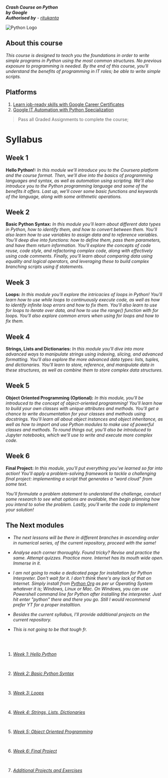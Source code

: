   ***Crash Course on Python***<br>
  ***by Google***<br>
  ***Authorised by*** - *[<cite>ritukanta</cite>](https://github.com/ritukanta "Bash, C, Python and Web-Dev ritukanta")*

![Python Logo](../main/Logo/Python_Logo_ARR.png)

## About this course
*This course is designed to teach you the foundations in order to write simple programs in Python using the most common structures. No previous exposure to programming is needed. By the end of this course, you'll understand the benefits of programming in IT roles; be able to write simple scripts.*

## Platforms
1. [Learn job-ready skills with Google Career Certificates](https://grow.google/intl/en_in/certificates/ "Google Career Certificate Program")
1. [Google IT Automation with Python Specialization](https://www.coursera.org/professional-certificates/google-it-automation "...on Coursera")

> Pass all Graded Assignments to complete the course;

# Syllabus
## Week 1
**Hello Python!:** *In this module we’ll introduce you to the Coursera platform and the course format. Then, we’ll dive into the basics of programming languages and syntax, as well as automation using scripting. We’ll also introduce you to the Python programming language and some of the benefits it offers. Last up, we’ll cover some basic functions and keywords of the language, along with some arithmetic operations.*

## Week 2
**Basic Python Syntax:** *In this module you’ll learn about different data types in Python, how to identify them, and how to convert between them. You’ll also learn how to use variables to assign data and to reference variables. You’ll deep dive into functions: how to define them, pass them parameters, and have them return information. You’ll explore the concepts of code reuse, code style, and refactoring complex code, along with effectively using code comments. Finally, you’ll learn about comparing data using equality and logical operators, and leveraging these to build complex branching scripts using if statements.*

## Week 3
**Loops:** *In this module you'll explore the intricacies of loops in Python! You'll learn how to use while loops to continuously execute code, as well as how to identify infinite loop errors and how to fix them. You'll also learn to use for loops to iterate over data, and how to use the range() function with for loops. You'll also explore common errors when using for loops and how to fix them.*

## Week 4
**Strings, Lists and Dictionaries:** *In this module you'll dive into more advanced ways to manipulate strings using indexing, slicing, and advanced formatting. You'll also explore the more advanced data types: lists, tuples, and dictionaries. You'll learn to store, reference, and manipulate data in these structures, as well as combine them to store complex data structures.*

## Week 5
**Object Oriented Programming (Optional):** *In this module, you'll be introduced to the concept of object-oriented programming! You'll learn how to build your own classes with unique attributes and methods. You'll get a chance to write documentation for your classes and methods using docstrings. You'll learn all about object instances and object inheritance, as well as how to import and use Python modules to make use of powerful classes and methods. To round things out, you'll also be introduced to Jupyter notebooks, which we'll use to write and execute more complex code.*

## Week 6
**Final Project:** *In this module, you'll put everything you've learned so far into action! You'll apply a problem-solving framework to tackle a challenging final project: implementing a script that generates a "word cloud" from some text.*

*You'll formulate a problem statement to understand the challenge, conduct some research to see what options are available, then begin planning how you intend to solve the problem. Lastly, you'll write the code to implement your solution!*


## The Next modules

- *The next lessons will be there in different branches in ascending order in numerical series, of the current repository, proceed with the same!*

- *Analyse each corner thoroughly. Found tricky? Revise and practice the same. Attempt quizzes. Practice more. Internet has its mouth wide open. Immerse in it.*

- *I am not going to make a dedicated page for installation for Python Interpreter. Don't wait for it. I don't think there's any lack of that on Internet. Simply install from [Python Org](https://www.python.org/downloads/) as per ur Operating System whatever it is; Windows, Linux or Mac. On Windows, you can use Powershell command line for Python after installing the interpreter. Just hit enter "python" there and there you go. Still I would recommend prefer YT for a proper installtion.*

- *Besides the current syllabus, I'll provide additional projects on the current repository.*

- *This is not going to be that tough fr.*<br>
<br>
<br>

1. *[Week 1: Hello Python](https://github.com/ritukanta/Python/tree/week-1 "Hello Python")*<br>
<br>

2. *[Week 2: Basic Python Syntax](https://github.com/ritukanta/Python/tree/week-2 "Basic Python Syntax")*<br>
<br>

3. *[Week 3: Loops](https://github.com/ritukanta/Python/tree/week-3 "Loops")*<br>
<br>

4. *[Week 4: Strings, Lists, Dictionaries](https://github.com/ritukanta/Python/tree/week-4 "Strings, Lists and Dictionaries")*<br>
<br>

5. *[Week 5: Object Oriented Programming](https://github.com/ritukanta/Python/tree/week-5 "Object Oriented Programming")*<br>
<br>

6. *[Week 6: Final Project](https://github.com/ritukanta/Python/tree/week-6 "Final Project")*<br>
<br>

7. *[Additional Projects and Exercises](https://github.com/ritukanta/Python/tree/extra "Extra Projects and Exercises")*
